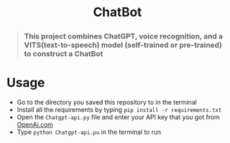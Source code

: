 # <p align="center">ChatBot</p>

> ### This project combines ChatGPT, voice recognition, and a VITS(text-to-speech) model (self-trained or pre-trained) to construct a ChatBot

# Usage
* Go to the directory you saved this repository to in the terminal
* Install all the requirements by typing `pip install -r requirements.txt`
* Open the `Chatgpt-api.py` file and enter your API key that you got from [OpenAi.com](https://OpenAi.com)
* Type `python Chatgpt-api.pu` in the terminal to run
